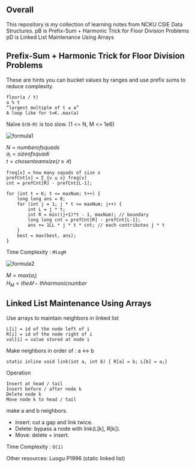 ## Overall
This repository is my collection of learning notes from NCKU CSIE Data Structures.
pB is Prefix-Sum + Harmonic Trick for Floor Division Problems
pD is Linked List Maintenance Using Arrays


## Prefix-Sum + Harmonic Trick for Floor Division Problems
These are hints you can bucket values by ranges and use prefix sums to reduce complexity.
```
floor(a / t)
a % t
“largest multiple of t ≤ a”
A loop like for t=K..max(a)
```

Naïve `O(N·M)` is too slow. (1 <= N, M <= 1e6)

![formula1](https://latex.codecogs.com/svg.latex?\max_{t\geq%20K}\;\sum_{i=1}^{N}\left\lfloor\frac{a_i}{t}\right\rfloor\cdot%20t)

$N = number of squads$ <br>
$a_i = size of squad i$ <br>
$t = chosen team size (𝑡≥𝐾)$ <br>


```
freq[x] = how many squads of size x
prefCnt[x] = Σ_{v ≤ x} freq[v]
cnt = prefCnt[R] - prefCnt[L-1];
```

```
for (int t = K; t <= maxNum; t++) {
    long long ans = 0;
    for (int j = 1; j * t <= maxNum; j++) {
        int L = j * t;
        int R = min((j+1)*t - 1, maxNum); // boundary 
        long long cnt = prefCnt[R] - prefCnt[L-1];
        ans += 1LL * j * t * cnt; // each contributes j * t
    }
    best = max(best, ans);
}
```
Time Complexity : `MlogM`

![formula2](https://latex.codecogs.com/svg.latex?\sum_{t=K}^{M}\frac{M}{t}\;=\;M\cdot%20H_M\;\approx\;M\log%20M)


$M = max(a_i​)$ <br>
$H_M = the 𝑀-th harmonic number$ <br>



## Linked List Maintenance Using Arrays
Use arrays to maintain neighbors in linked list
```
L[i] = id of the node left of i 
R[i] = id of the node right of i
val[i] = value stored at node i
```

Make neighbors in order of : a <-> b 
```
static inline void link(int a, int b) { R[a] = b; L[b] = a;}
```

Operation
```
Insert at head / tail
Insert before / after node k
Delete node k
Move node k to head / tail
```
make a and b neighbors.
- Insert: cut a gap and link twice.
- Delete: bypass a node with link(L[k], R[k]).
- Move: delete + insert.

Time Complexity : `O(1)`

Other resources: Luogu P1996 (static linked list)